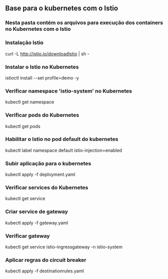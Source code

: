 ## Base para o kubernetes com o Istio

### Nesta pasta contém os arquivos para execução dos containers no Kubernetes com o Istio

### Instalação Istio
curl -L http://istio.io/downloadIstio | sh -

### Instalar o Istio no Kubernetes
istioctl install --set profile=demo -y

### Verificar namespace 'istio-system' no Kubernetes
kubectl get namespace

### Verificar pods do Kubernetes
kubectl get pods

### Habilitar o Istio no pod default do kubernetes
kubectl label namespace default istio-injection=enabled

### Subir aplicação para o kubernetes
kubectl apply -f deployment.yaml

### Verificar services do Kubernetes
kubectl get service

### Criar service de gateway
kubectl apply -f gateway.yaml

### Verificar gateway
kubectl get service istio-ingressgateway -n istio-system

### Aplicar regras do circuit breaker
kubectl apply -f destinationrules.yaml
